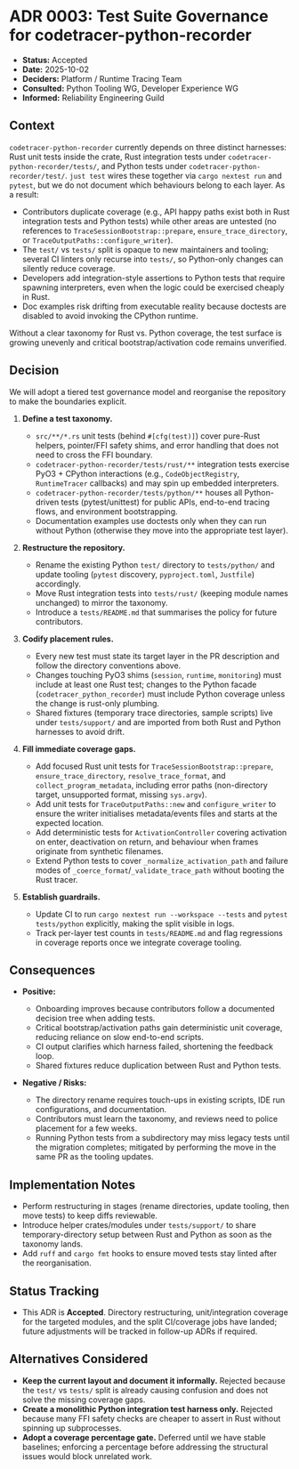 # ADR 0003: Test Suite Governance for codetracer-python-recorder

- **Status:** Accepted
- **Date:** 2025-10-02
- **Deciders:** Platform / Runtime Tracing Team
- **Consulted:** Python Tooling WG, Developer Experience WG
- **Informed:** Reliability Engineering Guild

## Context

`codetracer-python-recorder` currently depends on three distinct harnesses: Rust unit tests inside the crate, Rust integration tests under `codetracer-python-recorder/tests/`, and Python tests under `codetracer-python-recorder/test/`. `just test` wires these together via `cargo nextest run` and `pytest`, but we do not document which behaviours belong to each layer. As a result:
- Contributors duplicate coverage (e.g., API happy paths exist both in Rust integration tests and Python tests) while other areas are untested (no references to `TraceSessionBootstrap::prepare`, `ensure_trace_directory`, or `TraceOutputPaths::configure_writer`).
- The `test/` vs `tests/` split is opaque to new maintainers and tooling; several CI linters only recurse into `tests/`, so Python-only changes can silently reduce coverage.
- Developers add integration-style assertions to Python tests that require spawning interpreters, even when the logic could be exercised cheaply in Rust.
- Doc examples risk drifting from executable reality because doctests are disabled to avoid invoking the CPython runtime.

Without a clear taxonomy for Rust vs. Python coverage, the test surface is growing unevenly and critical bootstrap/activation code remains unverified.

## Decision

We will adopt a tiered test governance model and reorganise the repository to make the boundaries explicit.

1. **Define a test taxonomy.**
   - `src/**/*.rs` unit tests (behind `#[cfg(test)]`) cover pure-Rust helpers, pointer/FFI safety shims, and error handling that does not need to cross the FFI boundary.
   - `codetracer-python-recorder/tests/rust/**` integration tests exercise PyO3 + CPython interactions (e.g., `CodeObjectRegistry`, `RuntimeTracer` callbacks) and may spin up embedded interpreters.
   - `codetracer-python-recorder/tests/python/**` houses all Python-driven tests (pytest/unittest) for public APIs, end-to-end tracing flows, and environment bootstrapping.
   - Documentation examples use doctests only when they can run without Python (otherwise they move into the appropriate test layer).

2. **Restructure the repository.**
   - Rename the existing Python `test/` directory to `tests/python/` and update tooling (`pytest` discovery, `pyproject.toml`, `Justfile`) accordingly.
   - Move Rust integration tests into `tests/rust/` (keeping module names unchanged) to mirror the taxonomy.
   - Introduce a `tests/README.md` that summarises the policy for future contributors.

3. **Codify placement rules.**
   - Every new test must state its target layer in the PR description and follow the directory conventions above.
   - Changes touching PyO3 shims (`session`, `runtime`, `monitoring`) must include at least one Rust test; changes to the Python facade (`codetracer_python_recorder`) must include Python coverage unless the change is rust-only plumbing.
   - Shared fixtures (temporary trace directories, sample scripts) live under `tests/support/` and are imported from both Rust and Python harnesses to avoid drift.

4. **Fill immediate coverage gaps.**
   - Add focused Rust unit tests for `TraceSessionBootstrap::prepare`, `ensure_trace_directory`, `resolve_trace_format`, and `collect_program_metadata`, including error paths (non-directory target, unsupported format, missing `sys.argv`).
   - Add unit tests for `TraceOutputPaths::new` and `configure_writer` to ensure the writer initialises metadata/events files and starts at the expected location.
   - Add deterministic tests for `ActivationController` covering activation on enter, deactivation on return, and behaviour when frames originate from synthetic filenames.
   - Extend Python tests to cover `_normalize_activation_path` and failure modes of `_coerce_format`/`_validate_trace_path` without booting the Rust tracer.

5. **Establish guardrails.**
   - Update CI to run `cargo nextest run --workspace --tests` and `pytest tests/python` explicitly, making the split visible in logs.
   - Track per-layer test counts in `tests/README.md` and flag regressions in coverage reports once we integrate coverage tooling.

## Consequences

- **Positive:**
  - Onboarding improves because contributors follow a documented decision tree when adding tests.
  - Critical bootstrap/activation paths gain deterministic unit coverage, reducing reliance on slow end-to-end scripts.
  - CI output clarifies which harness failed, shortening the feedback loop.
  - Shared fixtures reduce duplication between Rust and Python tests.

- **Negative / Risks:**
  - The directory rename requires touch-ups in existing scripts, IDE run configurations, and documentation.
  - Contributors must learn the taxonomy, and reviews need to police placement for a few weeks.
  - Running Python tests from a subdirectory may miss legacy tests until the migration completes; mitigated by performing the move in the same PR as the tooling updates.

## Implementation Notes

- Perform restructuring in stages (rename directories, update tooling, then move tests) to keep diffs reviewable.
- Introduce helper crates/modules under `tests/support/` to share temporary-directory setup between Rust and Python as soon as the taxonomy lands.
- Add `ruff` and `cargo fmt` hooks to ensure moved tests stay linted after the reorganisation.

## Status Tracking

- This ADR is **Accepted**. Directory restructuring, unit/integration coverage for the targeted modules, and the split CI/coverage jobs have landed; future adjustments will be tracked in follow-up ADRs if required.

## Alternatives Considered

- **Keep the current layout and document it informally.** Rejected because the `test/` vs `tests/` split is already causing confusion and does not solve the missing coverage gaps.
- **Create a monolithic Python integration test harness only.** Rejected because many FFI safety checks are cheaper to assert in Rust without spinning up subprocesses.
- **Adopt a coverage percentage gate.** Deferred until we have stable baselines; enforcing a percentage before addressing the structural issues would block unrelated work.

